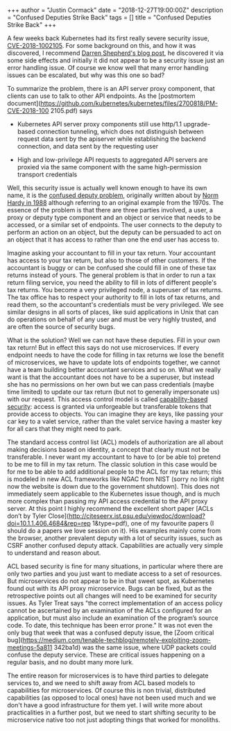 +++
author = "Justin Cormack"
date = "2018-12-27T19:00:00Z"
description = "Confused Deputies Strike Back"
tags = []
title = "Confused Deputies Strike Back"
+++

A few weeks back Kubernetes had its first really severe security issue, 
[CVE-2018-1002105](https://github.com/kubernetes/kubernetes/issues/71411).
For some background on this, and how it was discovered, I recommend [Darren 
Shepherd's blog post](https://rancher.com/blog/2018/2018-12-04-k8s-cve/), he 
discovered it via some side effects and initially it did not appear to be a 
security issue just an error handling issue. Of course we know well that many 
error handling issues can be escalated, but why was this one so bad?

To summarize the problem, there is an API server proxy component, that clients 
can use to talk to other API endpoints. As the [postmortem 
document](https://github.com/kubernetes/kubernetes/files/2700818/PM-CVE-2018-100
2105.pdf) says

- Kubernetes API server proxy components still use http/1.1 upgrade-based 
connection tunneling, which does not distinguish between request data sent by 
the apiserver while establishing the backend connection, and data sent by the 
requesting user

- High and low-privilege API requests to aggregated API servers are proxied via 
the same component with the same high-permission transport credentials

Well, this security issue is actually well known enough to have its own name, 
it is the [confused deputy 
problem](https://en.wikipedia.org/wiki/Confused_deputy_problem), originally 
written about by [Norm Hardy in 
1988](http://zoo.cs.yale.edu/classes/cs422/2010/bib/hardy88confused.pdf) 
although referring to an original example from the 1970s. The essence of the 
problem is that there are three parties involved, a user, a proxy or deputy 
type component and an object or service that needs to be accessed, or a similar 
set of endpoints. The user connects to the deputy to perform an action on an 
object, but the deputy can be persuaded to act on an object that it has access 
to rather than one the end user has access to.

Imagine asking your accountant to fill in your tax return. Your accountant has 
access to your tax return, but also to those of other customers. If the 
accountant is buggy or can be confused she could fill in one of these tax 
returns instead of yours. The general problem is that in order to run a tax 
return filing service, you need the ability to fill in lots of different 
people's tax returns. You become a very privileged node, a superuser of tax 
returns. The tax office has to respect your authority to fill in lots of tax 
returns, and read them, so the accountant's credentials must be very 
privileged. We see similar designs in all sorts of places, like suid 
applications in Unix that can do operations on behalf of any user and must be 
very highly trusted, and are often the source of security bugs.

What is the solution? Well we can not have these deputies. Fill in your own tax 
return! But in effect this says do not use microservices. If every endpoint 
needs to have the code for filling in tax returns we lose the benefit of 
microservices, we have to update lots of endpoints together, we cannot have a 
team building better accountant services and so on. What we really want is that 
the accountant does not have to be a superuser, but instead she has no 
permissions on her own but we can pass credentials (maybe time limited) to 
update our tax return (but not to generally impersonate us) with our request. 
This access control model is called [capability-based 
security](https://en.wikipedia.org/wiki/Capability-based_security): access is 
granted via unforgeable but transferable tokens that provide access to objects. 
You can imagine they are keys, like passing your car key to a valet service, 
rather than the valet service having a master key for all cars that they might 
need to park.

The standard access control list (ACL) models of authorization are all about 
making decisions based on identity, a concept that clearly must not be 
transferable. I never want my accountant to have to (or be able to) pretend to 
be me to fill in my tax return. The classic solution in this case would be for 
me to be able to add additional people to the ACL for my tax return; this is 
modeled in new ACL frameworks like NGAC from NIST (sorry no link right now the 
website is down due to the government shutdown). This does not immediately seem 
applicable to the Kubernetes issue though, and is much more complex than 
passing my API access credential to the API proxy server. At this point I 
highly recommend the excellent short paper [ACLs don’t by Tyler 
Close](http://citeseerx.ist.psu.edu/viewdoc/download?doi=10.1.1.406.4684&rep=rep
1&type=pdf), one of my favourite papers (I should do a papers we love session 
on it). His examples mainly come from the browser, another prevalent deputy 
with a lot of security issues, such as CSRF another confused deputy attack. 
Capabilities are actually very simple to understand and reason about.

ACL based security is fine for many situations, in particular where there are 
only two parties and you just want to mediate access to a set of resources. But 
microservices do not appear to be in that sweet spot, as Kubernetes found out 
with its API proxy microservice. Bugs can be fixed, but as the retrospective 
points out all changes will need to be examined for security issues. As Tyler 
Treat says "the correct implementation of an access policy cannot be 
ascertained by an examination of the ACLs configured for an application, but 
must also include an examination of the program’s source code. To date, this 
technique has been error prone." It was not even the only bug that week that 
was a confused deputy issue, the [Zoom critical 
bug](https://medium.com/tenable-techblog/remotely-exploiting-zoom-meetings-5a811
342ba1d) was the same issue, where UDP packets could confuse the deputy 
service. These are critical issues happening on a regular basis, and no doubt 
many more lurk.

The entire reason for microservices is to have third parties to delegate 
services to, and we need to shift away from ACL based models to capabilities 
for microservices. Of course this is non trivial, distributed capabilities (as 
opposed to local ones) have not been used much and we don't have a good 
infrastructure for them yet. I will write more about practicalities in a 
further post, but we need to start shifting security to be microservice native 
too not just adopting things that worked for monoliths.
